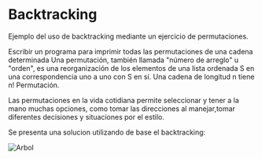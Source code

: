 # Backtracking
 Ejemplo del uso de backtracking mediante un ejercicio de permutaciones.
 
 Escribir un programa para imprimir todas las permutaciones de una cadena determinada
 Una permutación, también llamada "número de arreglo" u "orden", es una 
 reorganización de los elementos de una lista ordenada S en una correspondencia uno a
 uno con S en sí. Una cadena de longitud n tiene n! Permutación.
 
 Las permutaciones en la vida cotidiana permite seleccionar y tener a la mano muchas 
 opciones, como tomar las direcciones al manejar,tomar diferentes decisiones y situaciones por el estilo.
 
 Se presenta una solucion utilizando de base el backtracking:
 
 ![Arbol](https://user-images.githubusercontent.com/79272087/111920291-23f7d180-8a5c-11eb-80cd-5f3f06ad1680.JPG)

